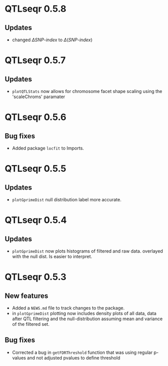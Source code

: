 # QTLseqr 0.5.8
## Updates
* changed $\Delta SNP\text{-}index$ to $\Delta (SNP\text{-}index)$

# QTLseqr 0.5.7
## Updates
* `plotQTLStats` now allows for chromosome facet shape scaling using the 'scaleChroms' paramater

# QTLseqr 0.5.6
## Bug fixes
* Added package `locfit` to Imports. 

# QTLseqr 0.5.5
## Updates
* `plotGprimeDist` null distribution label more accurate.

# QTLseqr 0.5.4

## Updates
* `plotGprimeDist` now plots histograms of filtered and raw data. overlayed with the null dist. Is easier to interpret. 

# QTLseqr 0.5.3

## New features

* Added a `NEWS.md` file to track changes to the package.
* in `plotGprimeDist` plotting now includes density plots of all data, data after QTL filtering and the null-distribution assuming mean and variance of the filtered set.

## Bug fixes
* Corrected a bug in `getFDRThreshold` function that was using regular p-values and not adjusted pvalues to define threshold
